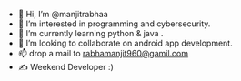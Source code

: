 - 👋 Hi, I’m @manjitrabhaa
- 👀 I’m interested in programming and cybersecurity.
- 🌱 I’m currently learning python & java .
- 💞️ I’m looking to collaborate on android app development.
- 📫 drop a mail to rabhamanjit960@gamil.com
- ✍️ Weekend Developer :)
<!---
manjitrabhaa/manjitrabhaa is a ✨ special ✨ repository because its `README.md` (this file) appears on your GitHub profile.
You can click the Preview link to take a look at your changes.
--->
